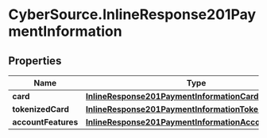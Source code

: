 # CyberSource.InlineResponse201PaymentInformation

## Properties
Name | Type | Description | Notes
------------ | ------------- | ------------- | -------------
**card** | [**InlineResponse201PaymentInformationCard**](InlineResponse201PaymentInformationCard.md) |  | [optional] 
**tokenizedCard** | [**InlineResponse201PaymentInformationTokenizedCard**](InlineResponse201PaymentInformationTokenizedCard.md) |  | [optional] 
**accountFeatures** | [**InlineResponse201PaymentInformationAccountFeatures**](InlineResponse201PaymentInformationAccountFeatures.md) |  | [optional] 


